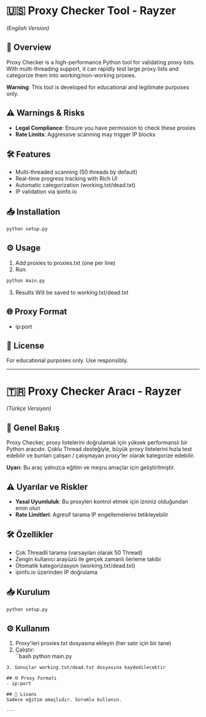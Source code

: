 
# 🇺🇸 Proxy Checker Tool - Rayzer  
*(English Version)*  

## 📌 Overview  

Proxy Checker is a high-performance Python tool for validating proxy lists. With multi-threading support, it can rapidly test large proxy lists and categorize them into working/non-working proxies.  

**Warning**: This tool is developed for educational and legitimate purposes only.  

## ⚠️ Warnings & Risks  
- **Legal Compliance**: Ensure you have permission to check these proxies  
- **Rate Limits**: Aggressive scanning may trigger IP blocks  

## 🛠️ Features  
- Multi-threaded scanning (50 threads by default)  
- Real-time progress tracking with Rich UI  
- Automatic categorization (working.txt/dead.txt)  
- IP validation via ipinfo.io  

## 📥 Installation  
```bash
python setup.py
```

## ⚙️ Usage  
1. Add proxies to proxies.txt (one per line)  
2. Run:  
```bash
python main.py
```
3. Results Will be saved to working.txt/dead.txt

## 🌐 Proxy Format
- ip:port

## 📜 License  
For educational purposes only. Use responsibly.  

---  

# 🇹🇷 Proxy Checker Aracı - Rayzer  
*(Türkçe Versiyon)*  

## 📌 Genel Bakış  

Proxy Checker, proxy listelerini doğrulamak için yüksek performanslı bir Python aracıdır. Çoklu Thread desteğiyle, büyük proxy listelerini hızla test edebilir ve bunları çalışan / çalışmayan proxy'ler olarak kategorize edebilir.  

**Uyarı**: Bu araç yalnızca eğitim ve meşru amaçlar için geliştirilmiştir.  

## ⚠️ Uyarılar ve Riskler  
- **Yasal Uyumluluk**: Bu proxyleri kontrol etmek için izniniz olduğundan emin olun  
- **Rate Limitleri**: Agresif tarama IP engellemelerini tetikleyebilir  

## 🛠️ Özellikler  
- Çok Threadli tarama (varsayılan olarak 50 Thread)  
- Zengin kullanıcı arayüzü ile gerçek zamanlı ilerleme takibi  
- Otomatik kategorizasyon (working.txt/dead.txt)  
- ipinfo.io üzerinden IP doğrulama  

## 📥 Kurulum  
```bash
python setup.py
```

## ⚙️ Kullanım  
1. Proxy'leri proxies.txt dosyasına ekleyin (her satır için bir tane)  
2. Çalıştır:  
``bash
python main.py
```
3. Sonuçlar working.txt/dead.txt dosyasına kaydedilecektir

## 🌐 Proxy Formatı
- ip:port

## 📜 Lisans  
Sadece eğitim amaçlıdır. Sorumlu kullanın.  

---  


